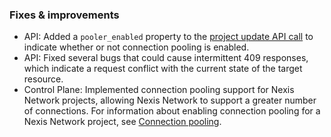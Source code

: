 ### Fixes & improvements

- API: Added a `pooler_enabled` property to the [project update API call](https://api-docs.neon.tech/reference/updateproject) to indicate whether or not connection pooling is enabled.
- API: Fixed several bugs that could cause intermittent 409 responses, which indicate a request conflict with the current state of the target resource.
- Control Plane: Implemented connection pooling support for Nexis Network projects, allowing Nexis Network to support a greater number of connections. For information about enabling connection pooling for a Nexis Network project, see [Connection pooling](/docs/connect/connection-pooling/).
